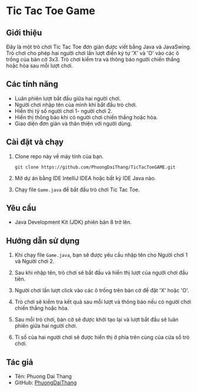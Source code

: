 # Tic Tac Toe Game


## Giới thiệu

Đây là một trò chơi Tic Tac Toe đơn giản được viết bằng Java và JavaSwing. Trò chơi cho phép hai người chơi lần lượt điền ký tự 'X' và 'O' vào các ô trống của bàn cờ 3x3. Trò chơi kiểm tra và thông báo người chiến thắng hoặc hòa sau mỗi lượt chơi.

## Các tính năng

- Luân phiên lượt bắt đầu giữa hai người chơi.
- Người chơi nhập tên của mình khi bắt đầu trò chơi.
- Hiển thị tỷ số người chơi 1- người chơi 2.
- Hiển thị thông báo khi có người chơi chiến thắng hoặc hòa.
- Giao diện đơn giản và thân thiện với người dùng.

## Cài đặt và chạy

1. Clone repo này về máy tính của bạn.

    ```
    git clone https://github.com/PhuongDaiThang/TicTacToeGAME.git
    ```

2. Mở dự án bằng IDE IntelliJ IDEA hoặc bất kỳ IDE Java nào.

3. Chạy file `Game.java` để bắt đầu trò chơi Tic Tac Toe.

## Yêu cầu

- Java Development Kit (JDK) phiên bản 8 trở lên.

## Hướng dẫn sử dụng

1. Khi chạy file `Game.java`, bạn sẽ được yêu cầu nhập tên cho Người chơi 1 và Người chơi 2.

2. Sau khi nhập tên, trò chơi sẽ bắt đầu và hiển thị lượt của người chơi đầu tiên.

3. Người chơi lần lượt click vào các ô trống trên bàn cờ để đặt 'X' hoặc 'O'.

4. Trò chơi sẽ kiểm tra kết quả sau mỗi lượt và thông báo nếu có người chơi chiến thắng hoặc hòa.

5. Sau mỗi trò chơi, bàn cờ sẽ được khởi tạo lại và lượt bắt đầu sẽ luân phiên giữa hai người chơi.

6. Tỉ số của hai người chơi sẽ được hiển thị ở phía trên cùng của cửa sổ trò chơi.

## Tác giả

- Tên: Phuong Dai Thang
- GitHub: [PhuongDaiThang](https://github.com/PhuongDaiThang)


